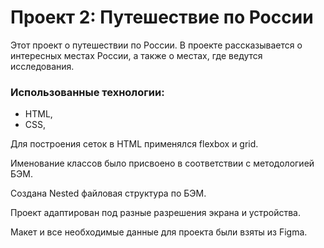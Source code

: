 # Проект 2: Путешествие по России

Этот проект о путешествии по России.
В проекте рассказывается о интересных местах России, а также о местах, где ведутся исследования.

### Использованные технологии:

* HTML,
* CSS,

Для построения сеток в HTML применялся flexbox и grid.  

Именование классов было присвоено в соответствии с методологией БЭМ.  

Создана Nested файловая структура по БЭМ.

Проект адаптирован под разные разрешения экрана и устройства.

Макет и все необходимые данные для проекта были взяты из Figma.

